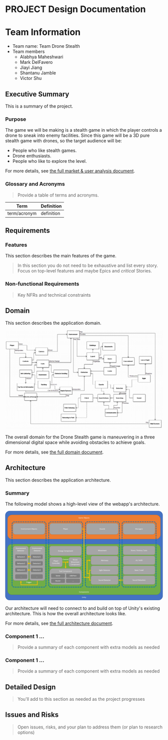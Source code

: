# PROJECT Design Documentation

# Team Information
* Team name: Team Drone Stealth
* Team members
  * Alabhya Maheshwari
  * Mark DelFavero
  * Jiayi Jiang
  * Shantanu Jamble
  * Victor Shu

## Executive Summary

This is a summary of the project.

### Purpose

The game we will be making is a stealth game in which the player controls a drone to sneak into enemy facilities. Since this game will be a 3D pure stealth game with drones, so the target audience will be:

 - People who like stealth games.
 - Drone enthusiasts.
 - People who like to explore the level.

For more details, see [the full market & user analysis document](MarketUserAnalysis.md).

### Glossary and Acronyms
> Provide a table of terms and acronyms.

| Term | Definition |
|------|------------|
| term/acronym | definition |


## Requirements

### Features

This section describes the main features of the game.

> In this section you do not need to be exhaustive and list every story.  Focus on top-level features and maybe Epics and *critical* Stories.

### Non-functional Requirements
> Key NFRs and technical constraints


## Domain

This section describes the application domain.

![Domain Model](Assets/domain.png)

The overall domain for the Drone Stealth game is maneuvering in a three dimensional digital space while avoiding obstacles to achieve goals. 

For more details, see [the full domain document](DomainAnalysis.md).

## Architecture

This section describes the application architecture.

### Summary
The following model shows a high-level view of the webapp's architecture.

![Architecture Overview](Assets/OverallArchitecture.png)

Our architecture will need to connect to and build on top of Unity's existing architecture. This is how the overall architecture looks like.

For more details, see [the full architecture document](architecture.md).

### Component 1 ...
> Provide a summary of each component with extra models as needed


### Component 1 ...
> Provide a summary of each component with extra models as needed

## Detailed Design

> You'll add to this section as needed as the project progresses


## Issues and Risks

> Open issues, risks, and your plan to address them (or plan to research options)
